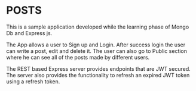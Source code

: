 # POSTS

This is a sample application developed while the learning phase of Mongo Db and Express js.

The App allows a user to Sign up and Login.
After success login the user can write a post, edit and delete it. The user can also go to Public section where he can see all of the posts made by different users.

The REST based Express server provides endpoints that are JWT secured.
The server also provides the functionality to refresh an expired JWT token using a refresh token.
